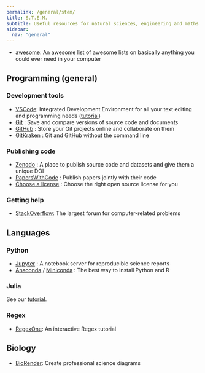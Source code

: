 ```yaml
---
permalink: /general/stem/
title: S.T.E.M.
subtitle: Useful resources for natural sciences, engineering and maths
sidebar:
  nav: "general"
---
```


- [awesome](https://github.com/sindresorhus/awesome): An awesome list of awesome lists on basically anything you could ever need in your computer

## Programming (general)

### Development tools

- [VSCode](https://code.visualstudio.com/): Integrated Development Environment for all your text editing and programming needs ([tutorial](../../tutorials/vscode/))
- [Git](https://git-scm.com/) : Save and compare versions of source code and documents
- [GitHub](https://github.com) : Store your Git projects online and collaborate on them
- [GitKraken](https://www.gitkraken.com/) : Git and GitHub without the command line

### Publishing code

- [Zenodo](https://zenodo.org/) : A place to publish source code and datasets and give them a unique DOI
- [PapersWithCode](https://paperswithcode.com/) : Publish papers jointly with their code
- [Choose a license](https://choosealicense.com/) : Choose the right open source license for you

### Getting help

- [StackOverflow](https://stackoverflow.com/): The largest forum for computer-related problems

## Languages

### Python

- [Jupyter](https://jupyter.org/) : A notebook server for reproducible science reports
- [Anaconda](https://www.anaconda.com/) / [Miniconda](https://docs.conda.io/en/latest/miniconda.html) : The best way to install Python and R

### Julia

See our [tutorial](../../tutorials/julia/).

### Regex

- [RegexOne](https://regexone.com/): An interactive Regex tutorial

## Biology

- [BioRender](https://biorender.com/): Create professional science diagrams